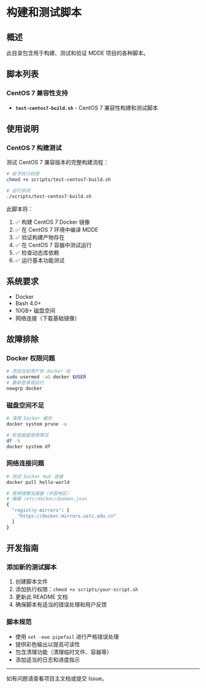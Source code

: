 # 构建和测试脚本

## 概述

此目录包含用于构建、测试和验证 MDDE 项目的各种脚本。

## 脚本列表

### CentOS 7 兼容性支持

- **`test-centos7-build.sh`** - CentOS 7 兼容性构建和测试脚本

## 使用说明

### CentOS 7 构建测试

测试 CentOS 7 兼容版本的完整构建流程：

```bash
# 给予执行权限
chmod +x scripts/test-centos7-build.sh

# 运行测试
./scripts/test-centos7-build.sh
```

此脚本将：

1. ✅ 构建 CentOS 7 Docker 镜像
2. ✅ 在 CentOS 7 环境中编译 MDDE
3. ✅ 验证构建产物存在
4. ✅ 在 CentOS 7 容器中测试运行
5. ✅ 检查动态库依赖
6. ✅ 运行基本功能测试

## 系统要求

- Docker
- Bash 4.0+
- 10GB+ 磁盘空间
- 网络连接（下载基础镜像）

## 故障排除

### Docker 权限问题

```bash
# 添加当前用户到 docker 组
sudo usermod -aG docker $USER
# 重新登录或运行
newgrp docker
```

### 磁盘空间不足

```bash
# 清理 Docker 缓存
docker system prune -a

# 检查磁盘使用情况
df -h
docker system df
```

### 网络连接问题

```bash
# 测试 Docker Hub 连接
docker pull hello-world

# 使用镜像加速器（中国地区）
# 编辑 /etc/docker/daemon.json
{
  "registry-mirrors": [
    "https://docker.mirrors.ustc.edu.cn"
  ]
}
```

## 开发指南

### 添加新的测试脚本

1. 创建脚本文件
2. 添加执行权限：`chmod +x scripts/your-script.sh`
3. 更新此 README 文档
4. 确保脚本有适当的错误处理和用户反馈

### 脚本规范

- 使用 `set -euo pipefail` 进行严格错误处理
- 提供彩色输出以提高可读性
- 包含清理功能（清理临时文件、容器等）
- 添加适当的日志和进度指示

---

如有问题请查看项目主文档或提交 Issue。
